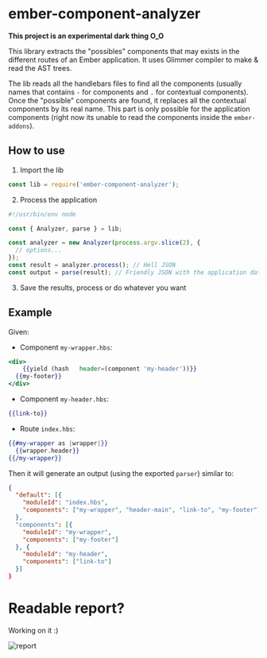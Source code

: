 # ember-component-analyzer

**This project is an experimental dark thing O_O**

This library extracts the "possibles" components that may exists in the different routes
of an Ember application. It uses Glimmer compiler to make & read the AST trees.

The lib reads all the handlebars files to find all the components (usually names that 
contains `-` for components and `.` for contextual components).
Once the "possible" components are found, it replaces all the contextual components by
its real name. This part is only possible for the application components (right now its unable to read the components
inside the `ember-addons`).

## How to use

1. Import the lib

```js
const lib = require('ember-component-analyzer');
```

2. Process the application

```js
#!/usr/bin/env node

const { Analyzer, parse } = lib;

const analyzer = new Analyzer(process.argv.slice(2), {
  // options...
});
const result = analyzer.process(); // Hell JSON
const output = parse(result); // Friendly JSON with the application data
```

3. Save the results, process or do whatever you want


## Example

Given:

- Component `my-wrapper.hbs`:

```handlebars
<div>
	{{yield (hash	header=(component 'my-header'))}}
  {{my-footer}}
</div>
```

- Component `my-header.hbs`:

```handlebars
{{link-to}}
```

- Route `index.hbs`:

```handlebars
{{#my-wrapper as |wrapper|}}
  {{wrapper.header}}
{{/my-wrapper}}
```

Then it will generate an output (using the exported `parser`) similar to:

```json
{
  "default": [{
    "moduleId": "index.hbs",
    "components": ["my-wrapper", "header-main", "link-to", "my-footer"]
  },
  "components": [{
    "moduleId": "my-wrapper",
    "components": ["my-footer"]
  }, {
    "moduleId": "my-header",
    "components": ["link-to"]
  }]
}
```

# Readable report?

Working on it :)

![report](https://cdn.pbrd.co/images/GKXhxwx.png)
